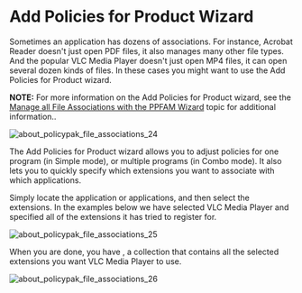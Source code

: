 # Add Policies for Product Wizard

Sometimes an application has dozens of associations. For instance, Acrobat Reader doesn't just open
PDF files, it also manages many other file types. And the popular VLC Media Player doesn't just open
MP4 files, it can open several dozen kinds of files. In these cases you might want to use the Add
Policies for Product wizard.

**NOTE:** For more information on the Add Policies for Product wizard, see the
[Manage all File Associations with the PPFAM Wizard](/docs/endpointpolicymanager/endpointpolicymanager/video/fileassociations/wizard.md) topic for
additional information..

![about_policypak_file_associations_24](/img/product_docs/endpointpolicymanager/endpointpolicymanager/fileassociations/about_endpointpolicymanager_file_associations_24.webp)

The Add Policies for Product wizard allows you to adjust policies for one program (in Simple mode),
or multiple programs (in Combo mode). It also lets you to quickly specify which extensions you want
to associate with which applications.

Simply locate the application or applications, and then select the extensions. In the examples below
we have selected VLC Media Player and specified all of the extensions it has tried to register for.

![about_policypak_file_associations_25](/img/product_docs/endpointpolicymanager/endpointpolicymanager/fileassociations/about_endpointpolicymanager_file_associations_25.webp)

When you are done, you have , a collection that contains all the selected extensions you want VLC
Media Player to use.

![about_policypak_file_associations_26](/img/product_docs/endpointpolicymanager/endpointpolicymanager/fileassociations/about_endpointpolicymanager_file_associations_26.webp)
